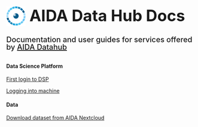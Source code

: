 <link rel="stylesheet" href="style.css" />
<div style="margin-bottom: 2rem;">
    <img
      src="imgs/logos/AIDA-icon-6.png"
      alt="AIDA"
      style="
        float: left;
        height: 52px;
        width: auto;
        margin-right: 10px;
      "
    />
    <h1
      style="
        margin-top: 10px;
        line-height: 1.2;
        font-size: 42px;
      "
    >AIDA Data Hub Docs</h1>
    <h2
     style="
        margin: unset;
        line-height: 1;
        font-size: 20px;
        font-weight: 500;
      "
    >Documentation and user guides for services offered by <a href="https://datahub.aida.scilifelab.se/">AIDA Datahub</a></h2>

</div>
<div class="home-nav">
<div class="home-nav-div">
<h4>Data Science Platform</h4>
<a href="/dsp/getting-started/first-login/"><p>First login to DSP</p></a>
<a href="/dsp/getting-started/vm-access/"><p>Logging into machine</p></a>
</div>
<div class="home-nav-div">
<h4>Data</h4>
<a href="/data/download-dataset/"><p>Download dataset from AIDA Nextcloud</p></a>
</div>
</div>
